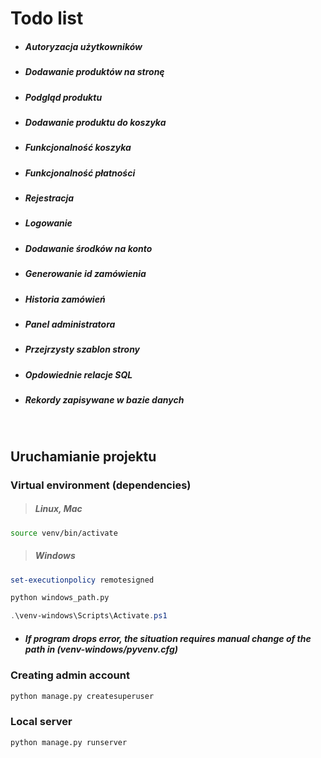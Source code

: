 # Todo list
- ##### Autoryzacja użytkowników
- ##### Dodawanie produktów na stronę
- ##### Podgląd produktu
- ##### Dodawanie produktu do koszyka
- ##### Funkcjonalność koszyka
- ##### Funkcjonalność płatności
- ##### Rejestracja
- ##### Logowanie
- ##### Dodawanie środków na konto
- ##### Generowanie id zamówienia
- ##### Historia zamówień
- ##### Panel administratora
- ##### Przejrzysty szablon strony
- ##### Opdowiednie relacje SQL
- ##### Rekordy zapisywane w bazie danych

<br />

## Uruchamianie projektu
### Virtual environment (dependencies)
>##### Linux, Mac 
```bash
source venv/bin/activate
```

>##### Windows
```powershell
set-executionpolicy remotesigned
```
```python
python windows_path.py
```
```powershell
.\venv-windows\Scripts\Activate.ps1
```
- ##### If program drops error, the situation requires manual change of the path in (venv-windows/pyvenv.cfg)
### Creating admin account
```bash
python manage.py createsuperuser
```
### Local server
```bash
python manage.py runserver
```
